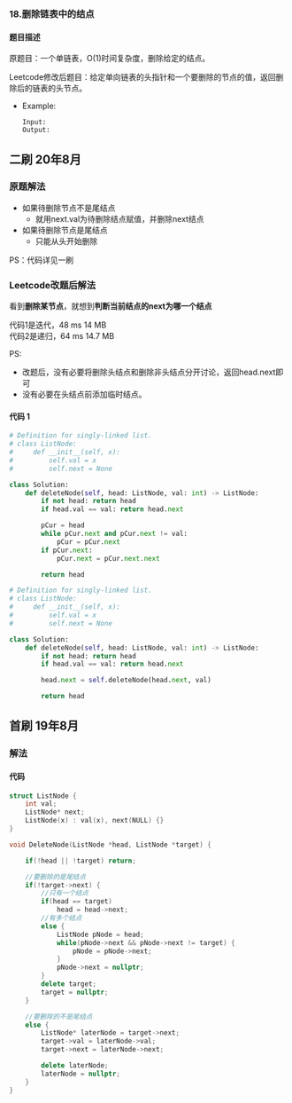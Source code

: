 ### 18.删除链表中的结点
#### 题目描述
原题目：一个单链表，O(1)时间复杂度，删除给定的结点。  

Leetcode修改后题目：给定单向链表的头指针和一个要删除的节点的值，返回删除后的链表的头节点。  

- Example:
    ```
    Input: 
    Output: 
    ```  

## 二刷 20年8月
### 原题解法
- 如果待删除节点不是尾结点
  - 就用next.val为待删除结点赋值，并删除next结点
- 如果待删除节点是尾结点
  - 只能从头开始删除  

PS：代码详见一刷
### Leetcode改题后解法
看到**删除某节点**，就想到**判断当前结点的next为哪一个结点**   

代码1是迭代，48 ms	14 MB   
代码2是递归，64 ms	14.7 MB

PS: 
- 改题后，没有必要将删除头结点和删除非头结点分开讨论，返回head.next即可 
- 没有必要在头结点前添加临时结点。
#### 代码 1
```python
# Definition for singly-linked list.
# class ListNode:
#     def __init__(self, x):
#         self.val = x
#         self.next = None

class Solution:
    def deleteNode(self, head: ListNode, val: int) -> ListNode:
        if not head: return head
        if head.val == val: return head.next

        pCur = head
        while pCur.next and pCur.next != val:
            pCur = pCur.next
        if pCur.next:
            pCur.next = pCur.next.next

        return head
```

```python
# Definition for singly-linked list.
# class ListNode:
#     def __init__(self, x):
#         self.val = x
#         self.next = None

class Solution:
    def deleteNode(self, head: ListNode, val: int) -> ListNode:
        if not head: return head
        if head.val == val: return head.next

        head.next = self.deleteNode(head.next, val)

        return head
```

## 首刷 19年8月
### 解法

#### 代码
```cpp
struct ListNode {
    int val;
    ListNode* next;
    ListNode(x) : val(x), next(NULL) {}
}

void DeleteNode(ListNode *head, ListNode *target) {

    if(!head || !target) return;

    //要删除的是尾结点
    if(!target->next) {
        //只有一个结点
        if(head == target)
            head = head->next;
        //有多个结点
        else {
            ListNode pNode = head;
            while(pNode->next && pNode->next != target) {
                pNode = pNode->next;
            }
            pNode->next = nullptr;
        }
        delete target;
        target = nullptr;
    }

    //要删除的不是尾结点
    else {
        ListNode* laterNode = target->next;
        target->val = laterNode->val;
        target->next = laterNode->next;

        delete laterNode;
        laterNode = nullptr;
    }
}

```